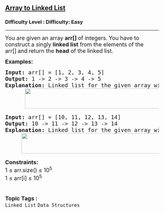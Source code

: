 <h2><a href="https://www.geeksforgeeks.org/problems/introduction-to-linked-list/1?page=1&category=Linked%20List&difficulty=Easy&status=unsolved&sortBy=submissions">Array to Linked List</a></h2><h3>Difficulty Level : Difficulty: Easy</h3><hr><div class="problems_problem_content__Xm_eO"><p><span style="font-size: 18px;">You are given an array <strong>arr[]&nbsp;</strong></span><span style="font-size: 18px;">of integers</span><span style="font-size: 18px;">.<strong> </strong>You have to construct a singly <strong>linked list</strong> from the elements of the arr[]<strong>&nbsp;</strong>and<strong>&nbsp;</strong></span><span style="font-size: 18px;">return the <strong>head</strong> of the linked list.</span></p>
<p><strong><span style="font-size: 18px;">Examples:</span></strong></p>
<pre><span style="font-size: 18px;"><strong>Input: </strong>arr[] = [1, 2, 3, 4, 5]
<strong>Output: </strong>1 -&gt; 2 -&gt; 3 -&gt; 4 -&gt; 5 
<strong>Explanation:</strong> Linked list for the given array will be,<br> &nbsp; &nbsp; &nbsp;<img src="https://media.geeksforgeeks.org/img-practice/prod/addEditProblem/712529/Web/Other/blobid1_1755935571.webp" width="489" height="65"></span></pre>
<pre><span style="font-size: 18px;"><strong>Input: </strong>arr[] = [10, 11, 12, 13, 14]
<strong>Output: </strong>10 -&gt; 11 -&gt; 12 -&gt; 13 -&gt; 14
<strong>Explanation:</strong> Linked list for the given array will be,<br> &nbsp; &nbsp; <img src="https://media.geeksforgeeks.org/img-practice/prod/addEditProblem/712529/Web/Other/blobid2_1755935662.webp" width="497" height="66"></span></pre>
<p><span style="font-size: 18px;"><strong>Constraints:</strong><br>1 ≤ arr.size() ≤ 10<sup>5</sup><br>1 ≤ arr[i] ≤ 10<sup>5</sup></span></p></div><br><p><span style=font-size:18px><strong>Topic Tags : </strong><br><code>Linked List</code>&nbsp;<code>Data Structures</code>&nbsp;